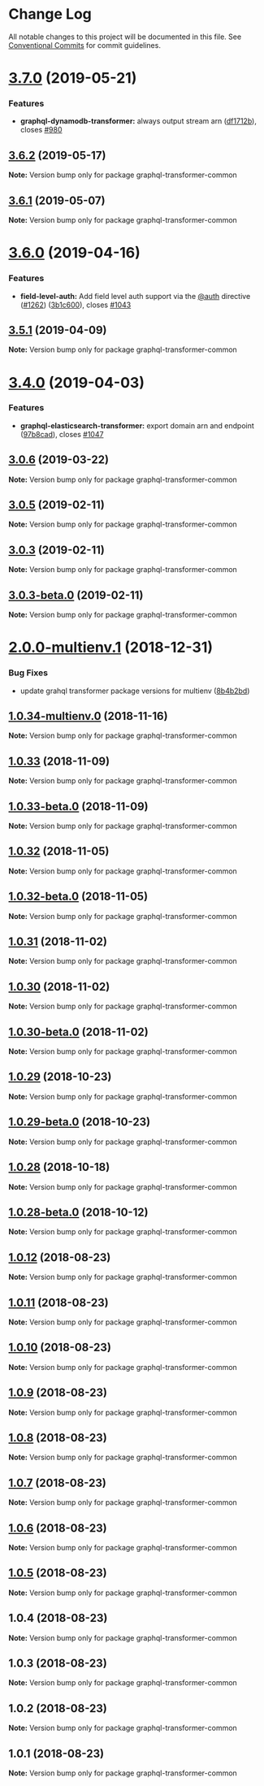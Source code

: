 # Change Log

All notable changes to this project will be documented in this file.
See [Conventional Commits](https://conventionalcommits.org) for commit guidelines.

# [3.7.0](https://github.com/aws-amplify/amplify-cli/compare/graphql-transformer-common@3.6.2...graphql-transformer-common@3.7.0) (2019-05-21)


### Features

* **graphql-dynamodb-transformer:** always output stream arn ([df1712b](https://github.com/aws-amplify/amplify-cli/commit/df1712b)), closes [#980](https://github.com/aws-amplify/amplify-cli/issues/980)





## [3.6.2](https://github.com/aws-amplify/amplify-cli/compare/graphql-transformer-common@3.6.1...graphql-transformer-common@3.6.2) (2019-05-17)

**Note:** Version bump only for package graphql-transformer-common





## [3.6.1](https://github.com/aws-amplify/amplify-cli/compare/graphql-transformer-common@3.6.0...graphql-transformer-common@3.6.1) (2019-05-07)

**Note:** Version bump only for package graphql-transformer-common





# [3.6.0](https://github.com/aws-amplify/amplify-cli/compare/graphql-transformer-common@3.5.1...graphql-transformer-common@3.6.0) (2019-04-16)


### Features

* **field-level-auth:** Add field level auth support via the [@auth](https://github.com/auth) directive ([#1262](https://github.com/aws-amplify/amplify-cli/issues/1262)) ([3b1c600](https://github.com/aws-amplify/amplify-cli/commit/3b1c600)), closes [#1043](https://github.com/aws-amplify/amplify-cli/issues/1043)





## [3.5.1](https://github.com/aws-amplify/amplify-cli/compare/graphql-transformer-common@3.4.0...graphql-transformer-common@3.5.1) (2019-04-09)

**Note:** Version bump only for package graphql-transformer-common





# [3.4.0](https://github.com/aws-amplify/amplify-cli/compare/graphql-transformer-common@3.0.6...graphql-transformer-common@3.4.0) (2019-04-03)


### Features

* **graphql-elasticsearch-transformer:** export domain arn and endpoint ([97b8cad](https://github.com/aws-amplify/amplify-cli/commit/97b8cad)), closes [#1047](https://github.com/aws-amplify/amplify-cli/issues/1047)





## [3.0.6](https://github.com/aws-amplify/amplify-cli/compare/graphql-transformer-common@3.0.5...graphql-transformer-common@3.0.6) (2019-03-22)

**Note:** Version bump only for package graphql-transformer-common





## [3.0.5](https://github.com/aws-amplify/amplify-cli/compare/graphql-transformer-common@3.0.3-beta.0...graphql-transformer-common@3.0.5) (2019-02-11)

**Note:** Version bump only for package graphql-transformer-common





## [3.0.3](https://github.com/aws-amplify/amplify-cli/compare/graphql-transformer-common@3.0.3-beta.0...graphql-transformer-common@3.0.3) (2019-02-11)

**Note:** Version bump only for package graphql-transformer-common





## [3.0.3-beta.0](https://github.com/aws-amplify/amplify-cli/compare/graphql-transformer-common@3.0.2...graphql-transformer-common@3.0.3-beta.0) (2019-02-11)

**Note:** Version bump only for package graphql-transformer-common





<a name="2.0.0-multienv.1"></a>
# [2.0.0-multienv.1](https://github.com/aws-amplify/amplify-cli/compare/graphql-transformer-common@1.0.34-multienv.0...graphql-transformer-common@2.0.0-multienv.1) (2018-12-31)


### Bug Fixes

* update grahql transformer package versions for multienv ([8b4b2bd](https://github.com/aws-amplify/amplify-cli/commit/8b4b2bd))




<a name="1.0.34-multienv.0"></a>
## [1.0.34-multienv.0](https://github.com/aws-amplify/amplify-cli/compare/graphql-transformer-common@1.0.33...graphql-transformer-common@1.0.34-multienv.0) (2018-11-16)




**Note:** Version bump only for package graphql-transformer-common

<a name="1.0.33"></a>
## [1.0.33](https://github.com/aws-amplify/amplify-cli/compare/graphql-transformer-common@1.0.33-beta.0...graphql-transformer-common@1.0.33) (2018-11-09)




**Note:** Version bump only for package graphql-transformer-common

<a name="1.0.33-beta.0"></a>
## [1.0.33-beta.0](https://github.com/aws-amplify/amplify-cli/compare/graphql-transformer-common@1.0.12...graphql-transformer-common@1.0.33-beta.0) (2018-11-09)




**Note:** Version bump only for package graphql-transformer-common

<a name="1.0.32"></a>
## [1.0.32](https://github.com/aws-amplify/amplify-cli/compare/graphql-transformer-common@1.0.32-beta.0...graphql-transformer-common@1.0.32) (2018-11-05)




**Note:** Version bump only for package graphql-transformer-common

<a name="1.0.32-beta.0"></a>
## [1.0.32-beta.0](https://github.com/aws-amplify/amplify-cli/compare/graphql-transformer-common@1.0.12...graphql-transformer-common@1.0.32-beta.0) (2018-11-05)




**Note:** Version bump only for package graphql-transformer-common

<a name="1.0.31"></a>
## [1.0.31](https://github.com/aws-amplify/amplify-cli/compare/graphql-transformer-common@1.0.12...graphql-transformer-common@1.0.31) (2018-11-02)




**Note:** Version bump only for package graphql-transformer-common

<a name="1.0.30"></a>
## [1.0.30](https://github.com/aws-amplify/amplify-cli/compare/graphql-transformer-common@1.0.30-beta.0...graphql-transformer-common@1.0.30) (2018-11-02)




**Note:** Version bump only for package graphql-transformer-common

<a name="1.0.30-beta.0"></a>
## [1.0.30-beta.0](https://github.com/aws-amplify/amplify-cli/compare/graphql-transformer-common@1.0.12...graphql-transformer-common@1.0.30-beta.0) (2018-11-02)




**Note:** Version bump only for package graphql-transformer-common

<a name="1.0.29"></a>
## [1.0.29](https://github.com/aws-amplify/amplify-cli/compare/graphql-transformer-common@1.0.29-beta.0...graphql-transformer-common@1.0.29) (2018-10-23)




**Note:** Version bump only for package graphql-transformer-common

<a name="1.0.29-beta.0"></a>
## [1.0.29-beta.0](https://github.com/aws-amplify/amplify-cli/compare/graphql-transformer-common@1.0.12...graphql-transformer-common@1.0.29-beta.0) (2018-10-23)




**Note:** Version bump only for package graphql-transformer-common

<a name="1.0.28"></a>
## [1.0.28](https://github.com/aws-amplify/amplify-cli/compare/graphql-transformer-common@1.0.28-beta.0...graphql-transformer-common@1.0.28) (2018-10-18)




**Note:** Version bump only for package graphql-transformer-common

<a name="1.0.28-beta.0"></a>
## [1.0.28-beta.0](https://github.com/aws-amplify/amplify-cli/compare/graphql-transformer-common@1.0.12...graphql-transformer-common@1.0.28-beta.0) (2018-10-12)




**Note:** Version bump only for package graphql-transformer-common

<a name="1.0.12"></a>
## [1.0.12](https://github.com/aws-amplify/amplify-cli/compare/graphql-transformer-common@1.0.11...graphql-transformer-common@1.0.12) (2018-08-23)




**Note:** Version bump only for package graphql-transformer-common

<a name="1.0.11"></a>
## [1.0.11](https://github.com/aws-amplify/amplify-cli/compare/graphql-transformer-common@1.0.10...graphql-transformer-common@1.0.11) (2018-08-23)




**Note:** Version bump only for package graphql-transformer-common

<a name="1.0.10"></a>
## [1.0.10](https://github.com/aws-amplify/amplify-cli/compare/graphql-transformer-common@1.0.9...graphql-transformer-common@1.0.10) (2018-08-23)




**Note:** Version bump only for package graphql-transformer-common

<a name="1.0.9"></a>
## [1.0.9](https://github.com/aws-amplify/amplify-cli/compare/graphql-transformer-common@1.0.8...graphql-transformer-common@1.0.9) (2018-08-23)




**Note:** Version bump only for package graphql-transformer-common

<a name="1.0.8"></a>
## [1.0.8](https://github.com/aws-amplify/amplify-cli/compare/graphql-transformer-common@1.0.7...graphql-transformer-common@1.0.8) (2018-08-23)




**Note:** Version bump only for package graphql-transformer-common

<a name="1.0.7"></a>
## [1.0.7](https://github.com/aws-amplify/amplify-cli/compare/graphql-transformer-common@1.0.6...graphql-transformer-common@1.0.7) (2018-08-23)




**Note:** Version bump only for package graphql-transformer-common

<a name="1.0.6"></a>
## [1.0.6](https://github.com/aws-amplify/amplify-cli/compare/graphql-transformer-common@1.0.5...graphql-transformer-common@1.0.6) (2018-08-23)




**Note:** Version bump only for package graphql-transformer-common

<a name="1.0.5"></a>
## [1.0.5](https://github.com/aws-amplify/amplify-cli/compare/graphql-transformer-common@1.0.4...graphql-transformer-common@1.0.5) (2018-08-23)




**Note:** Version bump only for package graphql-transformer-common

<a name="1.0.4"></a>
## 1.0.4 (2018-08-23)




**Note:** Version bump only for package graphql-transformer-common

<a name="1.0.3"></a>
## 1.0.3 (2018-08-23)




**Note:** Version bump only for package graphql-transformer-common

<a name="1.0.2"></a>
## 1.0.2 (2018-08-23)




**Note:** Version bump only for package graphql-transformer-common

<a name="1.0.1"></a>
## 1.0.1 (2018-08-23)




**Note:** Version bump only for package graphql-transformer-common
